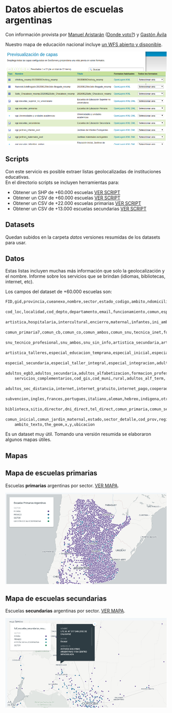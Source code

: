 # Datos abiertos de escuelas argentinas

Con información provista por [Manuel Aristarán](https://twitter.com/manuelaristaran) ([Donde voto?](https://github.com/jazzido/dondevoto)) y [Gastón Ávila](https://twitter.com/avilagas)

Nuestro mapa de educación nacional incluye [un WFS abierto y disponible](http://mapa.educacion.gob.ar/geoserver/web/?wicket:bookmarkablePage=:org.geoserver.web.demo.MapPreviewPage).  

![screen-wfs](img/mapa-educacion-wfs.png) 

## Scripts

Con este servicio es posible extraer listas geolocalizadas de instituciones educativas.  
En el directorio scripts se incluyen herramientas para:
 - Obtener un SHP de +60.000 escuelas [VER SCRIPT](scripts/get-shapes.sh)
 - Obtener un CSV de +60.000 escuelas [VER SCRIPT](scripts/get-escuelas.sh)
 - Obtener un CSV de +22.000 escuelas primarias [VER SCRIPT](scripts/get-escuelas-primarias.sh)
 - Obtener un CSV de +13.000 escuelas secundarias [VER SCRIPT](scripts/get-escuelas-secundarias.sh)

## Datasets

Quedan subidos en la carpeta _datos_ versiones resumidas de los datasets para usar.  

## Datos

Estas listas incluyen muchas más información que solo la geolocalización y el nombre. Informe sobre los servicios que se brindan (idiomas, bibliotecas, internet, etc).  

Los campos del dataset de +60.000 escuelas son:

```
FID,gid,provincia,cueanexo,nombre,sector,estado_codigo,ambito,ndomicilio,cod_postal,telefono,
    cod_loc,localidad,cod_depto,departamento,email,funcionamiento,comun,especial,adultos,
    artistica,hospitalaria,intercultural,encierro,maternal,infantes,ini_ambos,comun_primaria6,
    comun_primaria7,comun_cb,comun_co,comun_ambos,comun_snu,tecnica_inet,formacion_docente,
    snu_tecnico_profesional,snu_ambos,snu_sin_info,artistica_secundaria,artistica_snu,
    artistica_talleres,especial_educacion_temprana,especial_inicial,especial_primaria,
    especial_secundaria,especial_taller_integral,especial_integracion,adultos_primaria,
    adultos_egb3,adultos_secundaria,adultos_alfabetizacion,formacion_profesional,
    servicios_complementarios,cod_gis,cod_muni,rural,adultos_alf_term,
    adultos_sec_distancia,internet,internet_gratuito,internet_pago,cooperador,
    subvencion,ingles,frances,portugues,italiano,aleman,hebreo,indigena,otro,
    biblioteca,sitio,director,dni_direct,tel_direct,comun_primaria,comun_secundaria,
    comun_inicial,comun_jardin_maternal,estado,sector_detalle,cod_prov,region_cfe,
    ambito_texto,the_geom,x,y,ubicacion
```

Es un dataset muy útil. Tomando una versión resumida se elaboraron algunos mapas útiles.  

## Mapas

## Mapa de escuelas primarias

Escuelas **primarias** argentinas por sector. [VER MAPA](https://hudson.carto.com/builder/303023ef-9cc2-48d8-a72c-341eb47afd3b/embed).  

![primarias-por-sector](img/primarias-por-sector.png)

## Mapa de escuelas secundarias

Escuelas **secundarias** argentinas por sector. [VER MAPA](https://hudson.carto.com/builder/57e3d376-df28-4e5c-b668-64407a915731/embed).  

![secundarias-por-sector](img/secundarias-por-sector.png)


